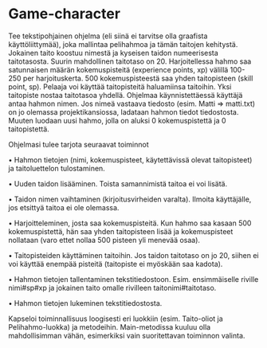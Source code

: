 # Game-character


Tee tekstipohjainen ohjelma (eli siinä ei tarvitse olla graafista käyttöliittymää), joka mallintaa pelihahmoa ja tämän taitojen kehitystä. 
Jokainen taito koostuu nimestä ja kyseisen taidon numeerisesta taitotasosta. Suurin mahdollinen taitotaso on 20.
Harjoitellessa hahmo saa satunnaisen määrän kokemuspisteitä (experience points, xp) välillä 100- 250 per harjoituskerta. 500 kokemuspisteestä saa yhden taitopisteen (skill point, sp). Pelaaja voi käyttää taitopisteitä haluamiinsa taitoihin. Yksi taitopiste nostaa taitotasoa yhdellä.
Ohjelmaa käynnistettäessä käyttäjä antaa hahmon nimen. Jos nimeä vastaava tiedosto (esim. Matti => matti.txt) on jo olemassa projektikansiossa, ladataan hahmon tiedot tiedostosta. Muuten luodaan uusi hahmo, jolla on aluksi 0 kokemuspistettä ja 0 taitopistettä.

Ohjelmasi tulee tarjota seuraavat toiminnot

• Hahmon tietojen (nimi, kokemuspisteet, käytettävissä olevat taitopisteet) ja taitoluettelon
tulostaminen.

• Uuden taidon lisääminen. Toista samannimistä taitoa ei voi lisätä.

• Taidon nimen vaihtaminen (kirjoitusvirheiden varalta). Ilmoita käyttäjälle, jos etsittyä taitoa
ei ole olemassa.

• Harjoitteleminen, josta saa kokemuspisteitä. Kun hahmo saa kasaan 500 kokemuspistettä,
hän saa yhden taitopisteen lisää ja kokemuspisteet nollataan (varo ettet nollaa 500 pisteen
yli menevää osaa).

• Taitopisteiden käyttäminen taitoihin. Jos taidon taitotaso on jo 20, siihen ei voi käyttää
enempää pisteitä (taitopiste ei myöskään saa kadota).

• Hahmon tietojen tallentaminen tekstitiedostoon. Esim. ensimmäiselle riville nimi#sp#xp ja
jokainen taito omalle rivilleen taitonimi#taitotaso.

• Hahmon tietojen lukeminen tekstitiedostosta.

Kapseloi toiminnallisuus loogisesti eri luokkiin (esim. Taito-oliot ja Pelihahmo-luokka) ja metodeihin. Main-metodissa kuuluu olla mahdollisimman vähän, esimerkiksi vain suoritettavan toiminnon valinta.

